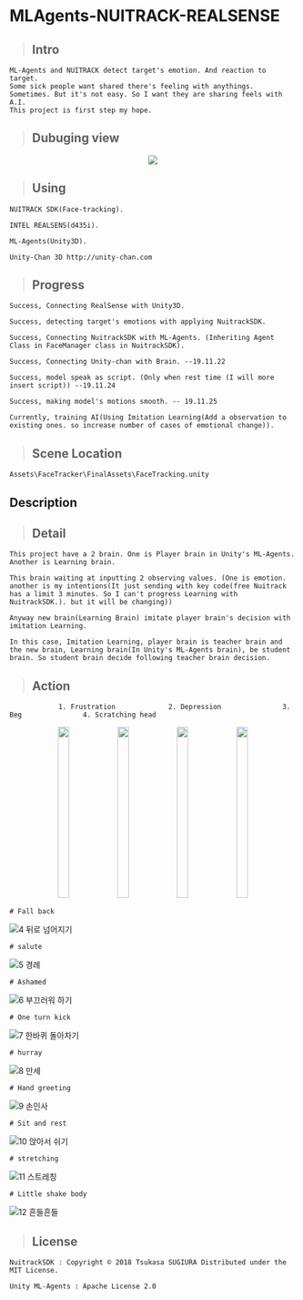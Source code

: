 MLAgents-NUITRACK-REALSENSE
===

 > ## Intro

    ML-Agents and NUITRACK detect target's emotion. And reaction to target.
    Some sick people want shared there's feeling with anythings. Sometimes. But it's not easy. So I want they are sharing feels with A.I.
    This project is first step my hope.

 > ## Dubuging view
<p align="center">
<img src="https://user-images.githubusercontent.com/45858414/78201066-a134da00-74cb-11ea-8d82-1a9d26a8d9a8.png">
</p>

 > ## Using

    NUITRACK SDK(Face-tracking).

    INTEL REALSENS(d435i).

    ML-Agents(Unity3D).
    
    Unity-Chan 3D http://unity-chan.com 

 > ## Progress

    Success, Connecting RealSense with Unity3D.

    Success, detecting target's emotions with applying NuitrackSDK.

    Success, Connecting NuitrackSDK with ML-Agents. (Inheriting Agent Class in FaceManager class in NuitrackSDK).

    Success, Connecting Unity-chan with Brain. --19.11.22

    Success, model speak as script. (Only when rest time (I will more insert script)) --19.11.24

    Success, making model's motions smooth. -- 19.11.25

    Currently, training AI(Using Imitation Learning(Add a observation to existing ones. so increase number of cases of emotional change)).

 > ## Scene Location

    Assets\FaceTracker\FinalAssets\FaceTracking.unity

Description
---   

 > ## Detail
    
    This project have a 2 brain. One is Player brain in Unity's ML-Agents. Another is Learning brain.

    This brain waiting at inputting 2 observing values. (One is emotion. another is my intentions(It just sending with key code(free Nuitrack has a limit 3 minutes. So I can't progress Learning with NuitrackSDK.). but it will be changing)) 

    Anyway new brain(Learning Brain) imitate player brain's decision with imitation Learning.

    In this case, Imitation Learning, player brain is teacher brain and the new brain, Learning brain(In Unity's ML-Agents brain), be student brain. So student brain decide following teacher brain decision.
    
 > ## Action
       
                1. Frustration             2. Depression               3. Beg               4. Scratching head
<p align="center">
<img src="https://user-images.githubusercontent.com/45858414/78201915-d6dac280-74cd-11ea-9328-4f3b90a3805e.PNG" width="20%" height="300">
<img src="https://user-images.githubusercontent.com/45858414/78201999-14d7e680-74ce-11ea-9f6b-08fa973a71b2.PNG" width="20%" height="300">
<img src="https://user-images.githubusercontent.com/45858414/78202000-14d7e680-74ce-11ea-97cf-235e1fa371df.PNG" width="20%" height="300">
<img src="https://user-images.githubusercontent.com/45858414/78202001-15707d00-74ce-11ea-9686-b119859e7c78.PNG" width="20%" height="300">
 </p>

    # Fall back
![4  뒤로 넘어지기](https://user-images.githubusercontent.com/45858414/78202003-15707d00-74ce-11ea-8dad-454e911e1897.PNG)

    # salute
![5  경례](https://user-images.githubusercontent.com/45858414/78202004-16091380-74ce-11ea-80c3-29ddceb7a28f.PNG)

    # Ashamed
![6  부끄러워 하기](https://user-images.githubusercontent.com/45858414/78202006-16091380-74ce-11ea-9291-74168b300b75.PNG)

    # One turn kick
![7  한바퀴 돌아차기](https://user-images.githubusercontent.com/45858414/78202007-16a1aa00-74ce-11ea-928d-f7d9517ae5d5.PNG)
    
    # hurray
![8  만세](https://user-images.githubusercontent.com/45858414/78202008-16a1aa00-74ce-11ea-9f1c-2529f80a37db.PNG)
    
    # Hand greeting
![9  손인사](https://user-images.githubusercontent.com/45858414/78202010-173a4080-74ce-11ea-9628-a6e233d25623.PNG)
    
    # Sit and rest
![10  앉아서 쉬기](https://user-images.githubusercontent.com/45858414/78202011-173a4080-74ce-11ea-9178-300aaf340b69.PNG)
    
    # stretching
![11  스트레칭](https://user-images.githubusercontent.com/45858414/78202012-17d2d700-74ce-11ea-808d-cadbc1720fa4.PNG)

    # Little shake body
![12  흔들흔들](https://user-images.githubusercontent.com/45858414/78201994-13a6b980-74ce-11ea-85e9-f0ed226945df.PNG)
    
 > ## License

    NuitrackSDK : Copyright © 2018 Tsukasa SUGIURA Distributed under the MIT License.

    Unity ML-Agents : Apache License 2.0

